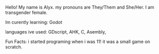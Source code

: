 Hello!
My name is Alyx.
my pronouns are They/Them and She/Her.
I am transgender female.

Im curently learning:
Godot

languages ive used:
GDscript,
AHK,
C,
Asembly,

Fun Facts:
i started programing when i was 11! it was a small game on scratch.
